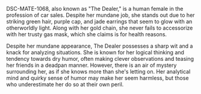 DSC-MATE-1068, also known as "The Dealer," is a human female in the profession of car sales. Despite her mundane job, she stands out due to her striking green hair, purple cap, and jade earrings that seem to glow with an otherworldly light. Along with her gold chain, she never fails to accessorize with her trusty gas mask, which she claims is for health reasons.

Despite her mundane appearance, The Dealer possesses a sharp wit and a knack for analyzing situations. She is known for her logical thinking and tendency towards dry humor, often making clever observations and teasing her friends in a deadpan manner. However, there is an air of mystery surrounding her, as if she knows more than she's letting on. Her analytical mind and quirky sense of humor may make her seem harmless, but those who underestimate her do so at their own peril.